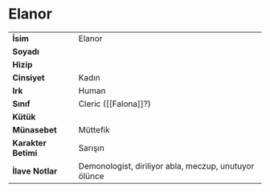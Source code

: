 # Elanor   
|  |  |  
|---|---|  
| **İsim** | Elanor |  
| **Soyadı** |  |  
| **Hizip** |  |  
| **Cinsiyet** | Kadın |  
| **Irk** | Human |  
| **Sınıf** | Cleric ([[Falona]]?) |  
| **Kütük** |  |  
| **Münasebet** | Müttefik |  
| **Karakter Betimi** | Sarışın |  
| **İlave Notlar** | Demonologist, diriliyor abla, meczup, unutuyor ölünce |  
